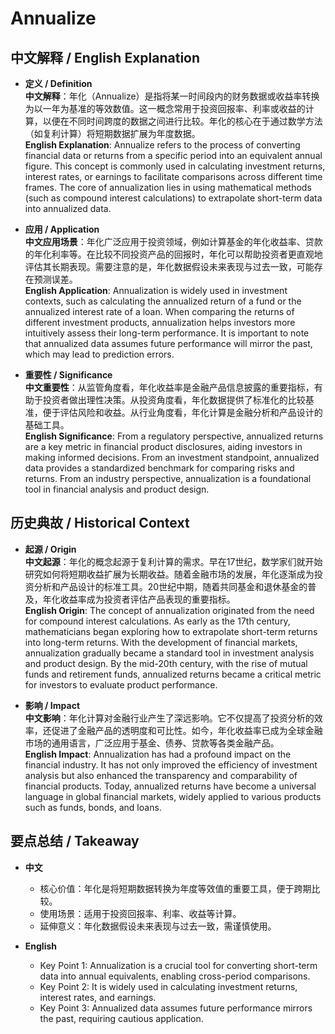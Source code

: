 # Annualize

## 中文解释 / English Explanation

* **定义 / Definition**  
  **中文解释**：年化（Annualize）是指将某一时间段内的财务数据或收益率转换为以一年为基准的等效数值。这一概念常用于投资回报率、利率或收益的计算，以便在不同时间跨度的数据之间进行比较。年化的核心在于通过数学方法（如复利计算）将短期数据扩展为年度数据。  
  **English Explanation**: Annualize refers to the process of converting financial data or returns from a specific period into an equivalent annual figure. This concept is commonly used in calculating investment returns, interest rates, or earnings to facilitate comparisons across different time frames. The core of annualization lies in using mathematical methods (such as compound interest calculations) to extrapolate short-term data into annualized data.

* **应用 / Application**  
  **中文应用场景**：年化广泛应用于投资领域，例如计算基金的年化收益率、贷款的年化利率等。在比较不同投资产品的回报时，年化可以帮助投资者更直观地评估其长期表现。需要注意的是，年化数据假设未来表现与过去一致，可能存在预测误差。  
  **English Application**: Annualization is widely used in investment contexts, such as calculating the annualized return of a fund or the annualized interest rate of a loan. When comparing the returns of different investment products, annualization helps investors more intuitively assess their long-term performance. It is important to note that annualized data assumes future performance will mirror the past, which may lead to prediction errors.

* **重要性 / Significance**  
  **中文重要性**：从监管角度看，年化收益率是金融产品信息披露的重要指标，有助于投资者做出理性决策。从投资角度看，年化数据提供了标准化的比较基准，便于评估风险和收益。从行业角度看，年化计算是金融分析和产品设计的基础工具。  
  **English Significance**: From a regulatory perspective, annualized returns are a key metric in financial product disclosures, aiding investors in making informed decisions. From an investment standpoint, annualized data provides a standardized benchmark for comparing risks and returns. From an industry perspective, annualization is a foundational tool in financial analysis and product design.

## 历史典故 / Historical Context

* **起源 / Origin**  
  **中文起源**：年化的概念起源于复利计算的需求。早在17世纪，数学家们就开始研究如何将短期收益扩展为长期收益。随着金融市场的发展，年化逐渐成为投资分析和产品设计的标准工具。20世纪中期，随着共同基金和退休基金的普及，年化收益率成为投资者评估产品表现的重要指标。  
  **English Origin**: The concept of annualization originated from the need for compound interest calculations. As early as the 17th century, mathematicians began exploring how to extrapolate short-term returns into long-term returns. With the development of financial markets, annualization gradually became a standard tool in investment analysis and product design. By the mid-20th century, with the rise of mutual funds and retirement funds, annualized returns became a critical metric for investors to evaluate product performance.

* **影响 / Impact**  
  **中文影响**：年化计算对金融行业产生了深远影响。它不仅提高了投资分析的效率，还促进了金融产品的透明度和可比性。如今，年化收益率已成为全球金融市场的通用语言，广泛应用于基金、债券、贷款等各类金融产品。  
  **English Impact**: Annualization has had a profound impact on the financial industry. It has not only improved the efficiency of investment analysis but also enhanced the transparency and comparability of financial products. Today, annualized returns have become a universal language in global financial markets, widely applied to various products such as funds, bonds, and loans.

## 要点总结 / Takeaway

* **中文**  
  - 核心价值：年化是将短期数据转换为年度等效值的重要工具，便于跨期比较。  
  - 使用场景：适用于投资回报率、利率、收益等计算。  
  - 延伸意义：年化数据假设未来表现与过去一致，需谨慎使用。

* **English**  
  - Key Point 1: Annualization is a crucial tool for converting short-term data into annual equivalents, enabling cross-period comparisons.  
  - Key Point 2: It is widely used in calculating investment returns, interest rates, and earnings.  
  - Key Point 3: Annualized data assumes future performance mirrors the past, requiring cautious application.